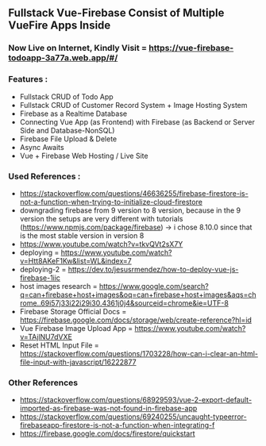 ## Fullstack Vue-Firebase Consist of Multiple VueFire Apps Inside

### Now Live on Internet, Kindly Visit = https://vue-firebase-todoapp-3a77a.web.app/#/
### Features :

- Fullstack CRUD of Todo App
- Fullstack CRUD of Customer Record System + Image Hosting System
- Firebase as a Realtime Database
- Connecting Vue App (as Frontend) with Firebase (as Backend or Server Side and Database-NonSQL)
- Firebase File Upload & Delete
- Async Awaits
- Vue + Firebase Web Hosting / Live Site

### Used References :

- https://stackoverflow.com/questions/46636255/firebase-firestore-is-not-a-function-when-trying-to-initialize-cloud-firestore
- downgrading firebase from 9 version to 8 version, because in the 9 version the setups are very different with tutorials (https://www.npmjs.com/package/firebase) -> i chose 8.10.0 since that is the most stable version in version 8
- https://www.youtube.com/watch?v=tkvQVt2sX7Y
- deploying = https://www.youtube.com/watch?v=Htt8AKeF1Kw&list=WL&index=7
- deploying-2 = https://dev.to/jesusrmendez/how-to-deploy-vue-js-firebase-1iic
- host images research = https://www.google.com/search?q=can+firebase+host+images&oq=can+firebase+host+images&aqs=chrome..69i57j33i22i29i30.4361j0j4&sourceid=chrome&ie=UTF-8
- Firebase Storage Official Docs = https://firebase.google.com/docs/storage/web/create-reference?hl=id
- Vue Firebase Image Upload App = https://www.youtube.com/watch?v=TAjlNU7dVXE
- Reset HTML Input File = https://stackoverflow.com/questions/1703228/how-can-i-clear-an-html-file-input-with-javascript/16222877

### Other References

- https://stackoverflow.com/questions/68929593/vue-2-export-default-imported-as-firebase-was-not-found-in-firebase-app
- https://stackoverflow.com/questions/69240255/uncaught-typeerror-firebaseapp-firestore-is-not-a-function-when-integrating-f
- https://firebase.google.com/docs/firestore/quickstart
